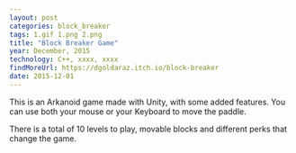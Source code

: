 ```yaml
---
layout: post
categories: block_breaker
tags: 1.gif 1.png 2.png
title: "Block Breaker Game"
year: December, 2015
technology: C++, xxxx, xxxx
findMoreUrl: https://dgoldaraz.itch.io/block-breaker
date: 2015-12-01
---
```


This is an Arkanoid game made with Unity, with some added features. You can use both your mouse or your Keyboard to move the paddle.

There is a total of 10 levels to play, movable blocks and different perks that change the game.